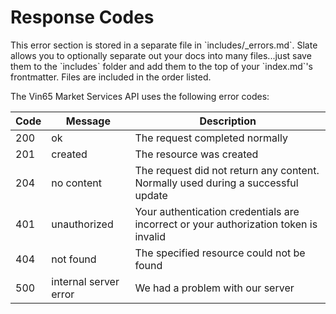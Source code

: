 # Response Codes

<aside class="notice">This error section is stored in a separate file in `includes/_errors.md`. Slate allows you to optionally separate out your docs into many files...just save them to the `includes` folder and add them to the top of your `index.md`'s frontmatter. Files are included in the order listed.</aside>

The Vin65 Market Services API uses the following error codes:

Code       | Message               | Description
---------- | --------------------- | -----------
200        | ok                    | The request completed normally
201        | created               | The resource was created
204        | no content            | The request did not return any content. Normally used during a successful update
401        | unauthorized          | Your authentication credentials are incorrect or your authorization token is invalid
404        | not found             | The specified resource could not be found
500        | internal server error | We had a problem with our server

